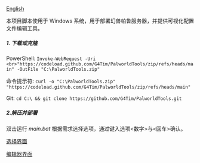 [English](README-EN.md)<br>

本项目脚本使用于 Windows 系统，用于部署幻兽帕鲁服务器，并提供可视化配置文件编辑工具。<br>



##### 1. 下载或克隆<br>

PowerShell: `Invoke-WebRequest -Uri <br>"https://codeload.github.com/G4Tim/PalworldTools/zip/refs/heads/main" -OutFile "C:\PalworldTools.zip"`<br>

命令提示符: `curl -o "C:\PalworldTools.zip" "https://codeload.github.com/G4Tim/PalworldTools/zip/refs/heads/main"`<br>

Git: `cd C:\ && git clone https://github.com/G4Tim/PalworldTools.git`<br>

##### 2.解压并部署

双击运行 *main.bat* 根据需求选择选项，通过键入选项<数字>与<回车>确认。

[选择界面](pics/main.pngmain)

[编辑器界面](pics/Editor-CN_0.1.png)

